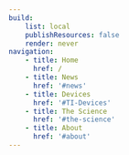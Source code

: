 ```yaml
---
build:
    list: local
    publishResources: false
    render: never
navigation:
    - title: Home
      href: /
    - title: News
      href: '#news'
    - title: Devices
      href: '#TI-Devices'
    - title: The Science
      href: '#the-science'
    - title: About
      href: '#about'
---
```

